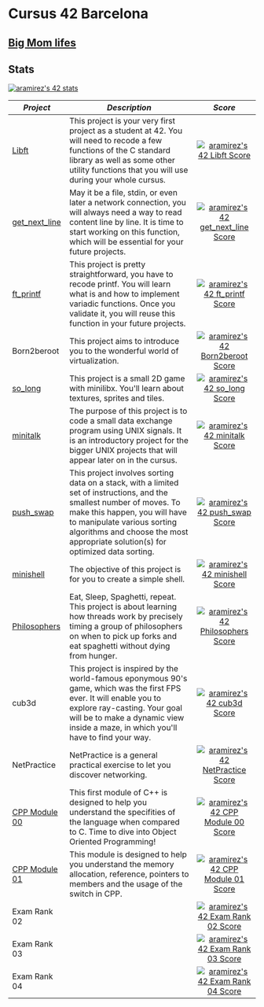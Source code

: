 # Cursus 42 Barcelona

## [Big Mom lifes](https://bigmom.42barcelona.com/?login=aramirez)

## Stats
[![aramirez's 42 stats](https://badge42.vercel.app/api/v2/cl6y65hc100490gl7reg9ecj1/stats?cursusId=21&coalitionId=206)](https://github.com/JaeSeoKim/badge42)

|*Project*| *Description*| *Score*| 
|---------------------|--|:---------------------:|
|[Libft](https://github.com/arsalas/42_Cursus/tree/main/libft) | This project is your very first project as a student at 42. You will need to recode a few functions of the C standard library as well as some other utility functions that you will use during your whole cursus.|[![aramirez's 42 Libft Score](https://badge42.vercel.app/api/v2/cl6y65hc100490gl7reg9ecj1/project/2454054)](https://github.com/JaeSeoKim/badge42)|
| [get_next_line](https://github.com/arsalas/42_Cursus/tree/main/get_next_line) |May it be a file, stdin, or even later a network connection, you will always need a way to read content line by line. It is time to start working on this function, which will be essential for your future projects.| [![aramirez's 42 get_next_line Score](https://badge42.vercel.app/api/v2/cl6y65hc100490gl7reg9ecj1/project/2491127)](https://github.com/JaeSeoKim/badge42)|  
| [ft_printf](https://github.com/arsalas/42_Cursus/tree/main/printf)  |This project is pretty straightforward, you have to recode printf. You will learn what is and how to implement variadic functions. Once you validate it, you will reuse this function in your future projects.| [![aramirez's 42 ft_printf Score](https://badge42.vercel.app/api/v2/cl6y65hc100490gl7reg9ecj1/project/2492471)](https://github.com/JaeSeoKim/badge42)|   
| Born2beroot  |This project aims to introduce you to the wonderful world of virtualization.|[![aramirez's 42 Born2beroot Score](https://badge42.vercel.app/api/v2/cl6y65hc100490gl7reg9ecj1/project/2515338)](https://github.com/JaeSeoKim/badge42)| 
| [so_long](https://github.com/arsalas/42_Cursus/tree/main/solong)  |This project is a small 2D game with minilibx. You'll learn about textures, sprites and tiles.| [![aramirez's 42 so_long Score](https://badge42.vercel.app/api/v2/cl6y65hc100490gl7reg9ecj1/project/2525111)](https://github.com/JaeSeoKim/badge42)|       
| [minitalk](https://github.com/arsalas/42_Cursus/tree/main/minitalk)  | The purpose of this project is to code a small data exchange program using UNIX signals. It is an introductory project for the bigger UNIX projects that will appear later on in the cursus.|[![aramirez's 42 minitalk Score](https://badge42.vercel.app/api/v2/cl6y65hc100490gl7reg9ecj1/project/2525110)](https://github.com/JaeSeoKim/badge42)|     
| [push_swap](https://github.com/arsalas/42_Cursus/tree/main/push_swap)  |This project involves sorting data on a stack, with a limited set of instructions, and the smallest number of moves. To make this happen, you will have to manipulate various sorting algorithms and choose the most appropriate solution(s) for optimized data sorting.|[![aramirez's 42 push_swap Score](https://badge42.vercel.app/api/v2/cl6y65hc100490gl7reg9ecj1/project/2525109)](https://github.com/JaeSeoKim/badge42)|   
| [minishell](https://github.com/arsalas/minishell/tree/main)  |The objective of this project is for you to create a simple shell.|[![aramirez's 42 minishell Score](https://badge42.vercel.app/api/v2/cl6y65hc100490gl7reg9ecj1/project/2866738)](https://github.com/JaeSeoKim/badge42)|   
| [Philosophers](https://github.com/arsalas/42_Cursus/tree/main/philosophers)  |Eat, Sleep, Spaghetti, repeat. This project is about learning how threads work by precisely timing a group of philosophers on when to pick up forks and eat spaghetti without dying from hunger.|[![aramirez's 42 Philosophers Score](https://badge42.vercel.app/api/v2/cl6y65hc100490gl7reg9ecj1/project/2877650)](https://github.com/JaeSeoKim/badge42)| 
| cub3d  |This project is inspired by the world-famous eponymous 90's game, which was the first FPS ever. It will enable you to explore ray-casting. Your goal will be to make a dynamic view inside a maze, in which you'll have to find your way.|[![aramirez's 42 cub3d Score](https://badge42.vercel.app/api/v2/cl6y65hc100490gl7reg9ecj1/project/2910978)](https://github.com/JaeSeoKim/badge42)|           
| NetPractice  |NetPractice is a general practical exercise to let you discover networking.|[![aramirez's 42 NetPractice Score](https://badge42.vercel.app/api/v2/cl6y65hc100490gl7reg9ecj1/project/2911876)](https://github.com/JaeSeoKim/badge42)|
|  [CPP Module 00](https://github.com/arsalas/42_Cursus/tree/main/cpp/cpp_0)  |This first module of C++ is designed to help you understand the specifities of the language when compared to C. Time to dive into Object Oriented Programming!|[![aramirez's 42 CPP Module 00 Score](https://badge42.vercel.app/api/v2/cl6y65hc100490gl7reg9ecj1/project/2911287)](https://github.com/JaeSeoKim/badge42)|
|  [CPP Module 01](https://github.com/arsalas/42_Cursus/tree/main/cpp/cpp_1)  |This module is designed to help you understand the memory allocation, reference, pointers to members and the usage of the switch in CPP.|[![aramirez's 42 CPP Module 01 Score](https://badge42.vercel.app/api/v2/cl6y65hc100490gl7reg9ecj1/project/2911877)](https://github.com/JaeSeoKim/badge42)|
| Exam Rank 02  ||[![aramirez's 42 Exam Rank 02 Score](https://badge42.vercel.app/api/v2/cl6y65hc100490gl7reg9ecj1/project/2521323)](https://github.com/JaeSeoKim/badge42)|
| Exam Rank 03  ||[![aramirez's 42 Exam Rank 03 Score](https://badge42.vercel.app/api/v2/cl6y65hc100490gl7reg9ecj1/project/2862690)](https://github.com/JaeSeoKim/badge42)|
| Exam Rank 04  | |[![aramirez's 42 Exam Rank 04 Score](https://badge42.vercel.app/api/v2/cl6y65hc100490gl7reg9ecj1/project/2916771)](https://github.com/JaeSeoKim/badge42)|


